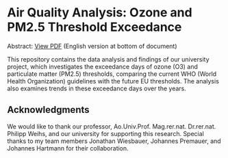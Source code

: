 # Air Quality Analysis: Ozone and PM2.5 Threshold Exceedance

Abstract: [View PDF](Abstract_(EN_at_bottom_of_document).pdf) (English version at bottom of document)

This repository contains the data analysis and findings of our university project, which investigates the exceedance days of ozone (O3) and particulate matter (PM2.5) thresholds, comparing the current WHO (World Health Organization) guidelines with the future EU thresholds. The analysis also examines trends in these exceedance days over the years.

## Acknowledgments

We would like to thank our professor, Ao.Univ.Prof. Mag.rer.nat. Dr.rer.nat. Philipp Weihs, and our university for supporting this research. Special thanks to my team members Jonathan Wiesbauer, Johannes Premauer, and Johannes Hartmann for their collaboration.
